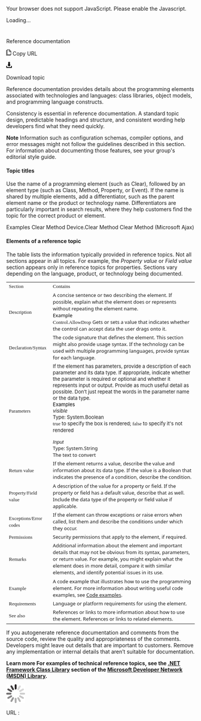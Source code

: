 Your browser does not support JavaScript. Please enable the Javascript.

Loading...

# 

Reference documentation

![Copy URL](reference-documentation_files/Copy.png)
Copy URL

![Download](reference-documentation_files/Download.png)

Download topic

Reference
documentation provides details about the programming elements
associated with technologies and languages: class libraries,
object models, and programming language constructs.

Consistency
is essential in reference documentation. A standard topic design,
predictable headings and structure, and consistent wording
help developers find what they need quickly. 

****Note**** Information such
as configuration schemas, compiler options, and error messages
might not follow the guidelines described in this section. For
information about documenting those features, see your group's editorial style guide.

#### **Topic titles**

Use
the name of a programming element (such as Clear), followed by an
element type (such as Class, Method, Property, or Event). If
the name is shared by multiple elements, add a differentiator, such as
the parent element name or the product or technology name.
Differentiators are particularly important in search results, where
they help customers find the topic for the correct product or
element. 

Examples
Clear Method 
Device.Clear Method 
Clear Method (Microsoft Ajax)

#### **Elements of a reference topic**

The table lists the information typically provided in reference topics. Not all sections appear in all topics. For example, the *Property value* or *Field value*
section appears only in reference topics for properties. Sections vary
depending on the language, product, or technology being documented.

<table>
<tbody>
<tr class="odd">
<td><span style="font-family: Segoe UI Semibold; font-size: small;">Section</span></td>
<td><span style="font-family: Segoe UI Semibold; font-size: small;">Contains</span></td>
</tr>
<tr class="even">
<td><span style="font-family: Segoe UI Semibold; font-size: small;">Description</span></td>
<td><span style="font-family: Segoe UI; font-size: small;">A concise sentence or two describing the element. If possible, explain what the element does or represents without repeating the element name. </span><br />
<span style="color: rgb(0, 0, 0); font-family: Segoe UI; font-size: small;">Example </span><br />
<span style="font-family: Segoe UI Semibold; font-size: small;">Control.AllowDrop</span> <span style="font-family: Segoe UI; font-size: small;"><span style="font-size: small;">Gets or sets a value that indicates whether the control can accept data the user drags onto it.</span></span> <span style="font-family: &quot;Segoe UI Light&quot;,sans-serif; font-size: small;"></span></td>
</tr>
<tr class="odd">
<td><span style="font-family: Segoe UI Semibold; font-size: small; mso-bidi-font-size: 11.0pt; mso-fareast-font-family: &quot;Times New Roman&quot;; mso-ansi-language: EN-US; mso-fareast-language: EN-US; mso-bidi-language: AR-SA;">Declaration/Syntax</span></td>
<td><span style="font-family: Segoe UI; font-size: small; mso-bidi-font-size: 11.0pt; mso-fareast-font-family: &quot;Times New Roman&quot;; mso-ansi-language: EN-US; mso-fareast-language: EN-US; mso-bidi-language: AR-SA;">The code signature that defines the element. This section might also provide usage syntax. If the technology can be used with multiple programming languages, provide syntax for each language</span><span style="font-family: &quot;Segoe UI Light&quot;,sans-serif; font-size: small; mso-bidi-font-size: 11.0pt; mso-fareast-font-family: &quot;Times New Roman&quot;; mso-ansi-language: EN-US; mso-fareast-language: EN-US; mso-bidi-language: AR-SA;">.</span></td>
</tr>
<tr class="even">
<td><span style="font-family: Segoe UI Semibold; font-size: small;">Parameters</span></td>
<td><span style="font-size: small;"><span style="font-size: small;">If the element has parameters, provide a description of each parameter and its data type. If appropriate, indicate whether the parameter is required or optional and whether it represents input or output. Provide as much useful detail as possible. Don’t just repeat the words in the parameter name or the data type.</span><br />
</span> <span style="color: rgb(0, 0, 0); font-size: small;">Examples</span><br />
<span style="font-size: small;"><em>visible</em> </span><span style="font-size: small;"><br />
<span style="font-size: small;">Type: System.Boolean </span></span><strong><span style="font-size: small;"><br />
</span></strong><span style="font-size: small;"><span style="font-family: Segoe UI Semibold; font-size: small;">true</span></span><span style="font-size: small;"> to specify the box is rendered; </span><span style="font-family: Segoe UI Semibold; font-size: small;">false</span><span style="font-size: small;"> to specify it's not rendered</span>
<p></p>
<em><span style="font-family: &quot;Segoe UI Light&quot;,sans-serif; font-size: small;">Input</span></em> <span style="font-family: &quot;Segoe UI Light&quot;,sans-serif; font-size: small;"><br />
</span><span style="font-family: Segoe UI; font-size: small;"><span style="font-size: small;">Type: System.String </span><br />
<span style="font-size: small;">The text to convert</span></span></td>
</tr>
<tr class="odd">
<td><span style="font-family: Segoe UI Semibold; font-size: small;">Return value</span></td>
<td><span style="font-family: Segoe UI; font-size: small; mso-bidi-font-size: 11.0pt; mso-fareast-font-family: &quot;Times New Roman&quot;; mso-ansi-language: EN-US; mso-fareast-language: EN-US; mso-bidi-language: AR-SA;">If the element returns a value, describe the value and information about its data type. If the value is a Boolean that indicates the presence of a condition, describe the condition.</span></td>
</tr>
<tr class="even">
<td><span style="font-family: Segoe UI Semibold; font-size: small; mso-bidi-font-size: 11.0pt; mso-fareast-font-family: &quot;Times New Roman&quot;; mso-ansi-language: EN-US; mso-fareast-language: EN-US; mso-bidi-language: AR-SA;">Property/Field value</span></td>
<td><span style="font-family: Segoe UI; font-size: small; mso-bidi-font-size: 11.0pt; mso-fareast-font-family: &quot;Times New Roman&quot;; mso-ansi-language: EN-US; mso-fareast-language: EN-US; mso-bidi-language: AR-SA;">A description of the value for a property or field. If the property or field has a default value, describe that as well. Include the data type of the property or field value if applicable.</span></td>
</tr>
<tr class="odd">
<td><span style="font-family: Segoe UI Semibold; font-size: small; mso-bidi-font-size: 11.0pt; mso-fareast-font-family: &quot;Times New Roman&quot;; mso-ansi-language: EN-US; mso-fareast-language: EN-US; mso-bidi-language: AR-SA;">Exceptions/Error codes</span></td>
<td><span style="font-family: Segoe UI; font-size: small; mso-bidi-font-size: 11.0pt; mso-fareast-font-family: &quot;Times New Roman&quot;; mso-ansi-language: EN-US; mso-fareast-language: EN-US; mso-bidi-language: AR-SA;">If the element can throw exceptions or raise errors when called, list them and describe the conditions under which they occur.</span></td>
</tr>
<tr class="even">
<td><div>
<span style="font-family: Segoe UI Semibold; font-size: small;">Permissions</span>
</div></td>
<td><div>
<span style="font-family: Segoe UI; font-size: small; mso-bidi-font-size: 11.0pt; mso-fareast-font-family: &quot;Times New Roman&quot;; mso-ansi-language: EN-US; mso-fareast-language: EN-US; mso-bidi-language: AR-SA;">Security permissions that apply to the element, if required.</span>
</div></td>
</tr>
<tr class="odd">
<td><span style="font-family: Segoe UI Semibold; font-size: small;">Remarks</span></td>
<td><span style="font-family: Segoe UI; font-size: small; mso-bidi-font-size: 11.0pt; mso-fareast-font-family: &quot;Times New Roman&quot;; mso-ansi-language: EN-US; mso-fareast-language: EN-US; mso-bidi-language: AR-SA;">Additional information about the element and important details that may not be obvious from its syntax, parameters, or return value. For example, you might explain what the element does in more detail, compare it with similar elements, and identify potential issues in its use.</span></td>
</tr>
<tr class="even">
<td><span style="font-family: Segoe UI Semibold; font-size: small;">Example</span></td>
<td><span style="font-family: Segoe UI; font-size: small; mso-bidi-font-size: 11.0pt; mso-fareast-font-family: &quot;Times New Roman&quot;; mso-ansi-language: EN-US; mso-fareast-language: EN-US; mso-bidi-language: AR-SA;">A code example that illustrates how to use the programming element. For more information about writing useful code examples, see </span><span style="font-family: &quot;Segoe UI Light&quot;,sans-serif; font-size: 10pt; mso-bidi-font-size: 11.0pt; mso-fareast-font-family: Calibri; mso-ansi-language: EN-US; mso-fareast-language: EN-US; mso-bidi-language: AR-SA; mso-fareast-theme-font: minor-latin; mso-bidi-font-family: &quot;Times New Roman&quot;; mso-bidi-theme-font: minor-bidi;"><a href="https://worldready.cloudapp.net/Styleguide/Read?id=2700&amp;topicid=28719"><span style="font-family: Segoe UI; font-size: small; mso-fareast-font-family: &quot;Times New Roman&quot;; mso-bidi-font-family: &quot;Segoe UI Light&quot;;">Code examples</span></a></span><span style="font-family: Segoe UI; font-size: small; mso-bidi-font-size: 11.0pt; mso-fareast-font-family: &quot;Times New Roman&quot;; mso-ansi-language: EN-US; mso-fareast-language: EN-US; mso-bidi-language: AR-SA;">.</span></td>
</tr>
<tr class="odd">
<td><span style="font-family: Segoe UI Semibold; font-size: small;">Requirements</span></td>
<td><span style="font-family: Segoe UI; font-size: small; mso-bidi-font-size: 11.0pt; mso-fareast-font-family: &quot;Times New Roman&quot;; mso-ansi-language: EN-US; mso-fareast-language: EN-US; mso-bidi-language: AR-SA;">Language or platform requirements for using the element.</span></td>
</tr>
<tr class="even">
<td><div>
<span style="font-family: Segoe UI Semibold; font-size: small;">See also</span>
</div></td>
<td><div>
<span style="font-size: small;"></span><span style="font-family: Segoe UI; font-size: small; mso-bidi-font-size: 11.0pt; mso-fareast-font-family: &quot;Times New Roman&quot;; mso-ansi-language: EN-US; mso-fareast-language: EN-US; mso-bidi-language: AR-SA;">References or links to more information about how to use the element. References or links to related elements.</span><span style="font-size: small;"></span>
</div></td>
</tr>
</tbody>
</table>

If
you autogenerate reference documentation and comments from the
source code, review the quality and appropriateness of the
comments. Developers might leave out details that are important to
customers. Remove any implementation or internal details that
aren’t suitable for documentation. 

**Learn more For examples of technical reference topics, see the [.NET Framework Class Library](http://msdn.microsoft.com/en-us/library/gg145045.aspx) section of the [Microsoft Developer Network (MSDN) Library](http://msdn.microsoft.com/library/).**

![In progress](reference-documentation_files/activity-large.gif)

URL :
